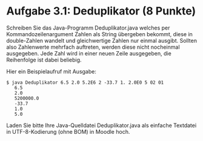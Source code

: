 # Aufgabe 3.1: Deduplikator (8 Punkte)
Schreiben Sie das Java-Programm Deduplikator.java welches per Kommandozeilenargument Zahlen als String übergeben bekommt, diese in double-Zahlen wandelt und gleichwertige Zahlen nur einmal ausgibt. Sollten also Zahlenwerte mehrfach auftreten, werden diese nicht nocheinmal ausgegeben. Jede Zahl wird in einer neuen Zeile ausgegeben, die Reihenfolge ist dabei beliebig.

Hier ein Beispielaufruf mit Ausgabe:
```
$ java Deduplikator 6.5 2.0 5.2E6 2 -33.7 1. 2.0E0 5 02 01
   6.5
   2.0
   5200000.0
   -33.7
   1.0
   5.0
```
Laden Sie bitte Ihre Java-Quelldatei Deduplikator.java als einfache Textdatei in UTF-8-Kodierung (ohne BOM) in Moodle hoch.